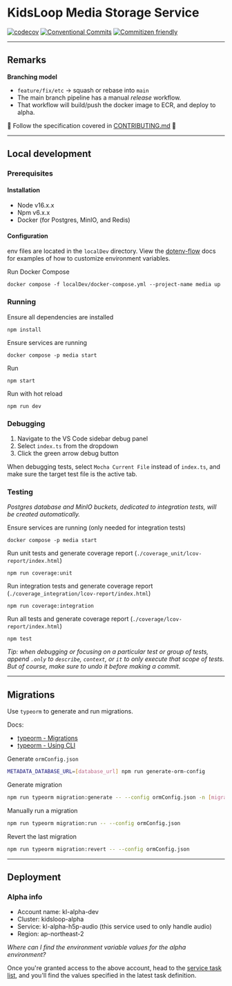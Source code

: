 # KidsLoop Media Storage Service

[![codecov](https://codecov.io/gh/KL-Engineering/kidsloop-media-storage-service/branch/main/graph/badge.svg?token=VH7J9PO13A)](https://codecov.io/gh/KL-Engineering/kidsloop-media-storage-service)
[![Conventional Commits](https://img.shields.io/badge/Conventional%20Commits-1.0.0-yellow.svg)](https://conventionalcommits.org)
[![Commitizen friendly](https://img.shields.io/badge/commitizen-friendly-brightgreen.svg)](http://commitizen.github.io/cz-cli/)

---

## Remarks

**Branching model**

- `feature/fix/etc` -> squash or rebase into `main`
- The main branch pipeline has a manual _release_ workflow.
- That workflow will build/push the docker image to ECR, and deploy to alpha.

📢 Follow the specification covered in [CONTRIBUTING.md](docs/CONTRIBUTING.md) 📢

---

## Local development

### Prerequisites

#### Installation

- Node v16.x.x
- Npm v6.x.x
- Docker (for Postgres, MinIO, and Redis)

#### Configuration

env files are located in the `localDev` directory. View the [dotenv-flow](https://www.npmjs.com/package/dotenv-flow) docs for examples of how to customize environment variables.

Run Docker Compose

```
docker compose -f localDev/docker-compose.yml --project-name media up
```

### Running

Ensure all dependencies are installed

```
npm install
```

Ensure services are running

```
docker compose -p media start
```

Run

```
npm start
```

Run with hot reload

```
npm run dev
```

### Debugging

1. Navigate to the VS Code sidebar debug panel
2. Select `index.ts` from the dropdown
3. Click the green arrow debug button

When debugging tests, select `Mocha Current File` instead of `index.ts`, and make sure the target test file is the active tab.

### Testing

_Postgres database and MinIO buckets, dedicated to integration tests, will be created automatically._

Ensure services are running (only needed for integration tests)

```
docker compose -p media start
```

Run unit tests and generate coverage report (`./coverage_unit/lcov-report/index.html`)

```
npm run coverage:unit
```

Run integration tests and generate coverage report (`./coverage_integration/lcov-report/index.html`)

```
npm run coverage:integration
```

Run all tests and generate coverage report (`./coverage/lcov-report/index.html`)

```
npm test
```

_Tip: when debugging or focusing on a particular test or group of tests, append `.only` to `describe`, `context`, or `it` to only execute that scope of tests. But of course, make sure to undo it before making a commit._

---

## Migrations

Use `typeorm` to generate and run migrations.

Docs:

- [typeorm - Migrations](https://github.com/typeorm/typeorm/blob/master/docs/migrations.md)
- [typeorm - Using CLI](https://github.com/typeorm/typeorm/blob/master/docs/using-cli.md)

Generate `ormConfig.json`

```sh
METADATA_DATABASE_URL=[database_url] npm run generate-orm-config
```

Generate migration

```sh
npm run typeorm migration:generate -- --config ormConfig.json -n [migration_name]
```

Manually run a migration

```sh
npm run typeorm migration:run -- --config ormConfig.json
```

Revert the last migration

```sh
npm run typeorm migration:revert -- --config ormConfig.json
```

---

## Deployment

### Alpha info

- Account name: kl-alpha-dev
- Cluster: kidsloop-alpha
- Service: kl-alpha-h5p-audio (this service used to only handle audio)
- Region: ap-northeast-2

_Where can I find the environment variable values for the alpha environment?_

Once you're granted access to the above account, head to the [service task list](https://ap-northeast-2.console.aws.amazon.com/ecs/home?region=ap-northeast-2#/clusters/kidsloop-alpha/services/kl-alpha-h5p-audio/tasks), and you'll find the values specified in the latest task definition.
